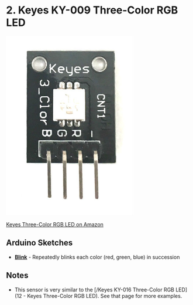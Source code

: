 # 2. Keyes KY-009 Three-Color RGB LED

![Keyes Three-Color RGB LED](keyes-three-color-led.jpg)

[Keyes Three-Color RGB LED on Amazon](http://www.amazon.com/DIY-3-Color-RGB-Module-Arduino/dp/B0100A92BC)

## Arduino Sketches
* **[Blink](Blink/)** - Repeatedly blinks each color (red, green, blue) in succession

## Notes
* This sensor is very similar to the [/Keyes KY-016 Three-Color RGB LED](12 - Keyes Three-Color RGB LED). See that page for more examples.